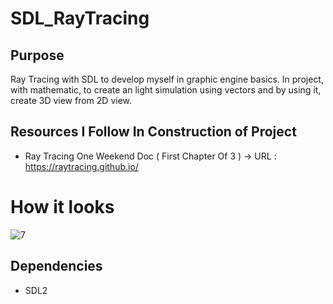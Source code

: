 # SDL_RayTracing

## Purpose
Ray Tracing with SDL to develop myself in graphic engine basics. In project, with mathematic, to create an light simulation using vectors and by using it, create 3D view from 2D view. 

## Resources I Follow In Construction of Project
* Ray Tracing One Weekend Doc ( First Chapter Of 3 ) -> URL : https://raytracing.github.io/

# How it looks                                                                                    
![7](https://github.com/ozgurozkan01/SDL_RayTracing/assets/90643276/32c545ea-8ee2-40bf-b33e-9a473ab0d22d)

## Dependencies
* SDL2
